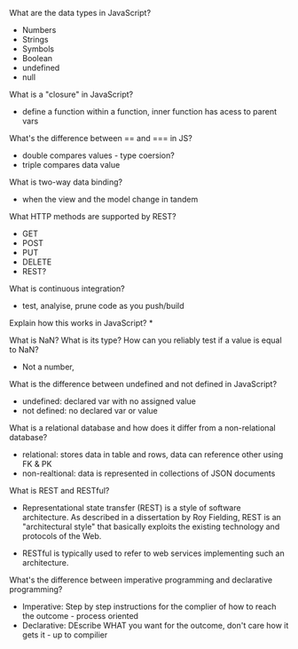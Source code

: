 What are the data types in JavaScript?
* Numbers
* Strings
* Symbols
* Boolean
* undefined
* null

What is a "closure" in JavaScript?
* define a function within a function, inner function has acess to parent vars

What's the difference between == and === in JS?
* double compares values - type coersion?
* triple compares data value

What is two-way data binding?
* when the view and the model change in tandem

What HTTP methods are supported by REST?
* GET
* POST
* PUT
* DELETE
* REST?

What is continuous integration?
* test, analyise, prune code as you push/build

Explain how this works in JavaScript?
*

What is NaN? What is its type? How can you reliably test if a value is equal to NaN?
* Not a number,

What is the difference between undefined and not defined in JavaScript?
* undefined: declared var with no assigned value
* not defined: no declared var or value

What is a relational database and how does it differ from a non-relational database?
* relational: stores data in table and rows, data can reference other using FK & PK
* non-realtional: data is represented in collections of JSON documents

What is REST and RESTful?
* Representational state transfer (REST) is a style of software architecture. As described in a dissertation by Roy Fielding, REST is an "architectural style" that basically exploits the existing technology and protocols of the Web.

* RESTful is typically used to refer to web services implementing such an architecture.

What's the difference between imperative programming and declarative programming?
* Imperative: Step by step instructions for the complier of how to reach the outcome - process oriented
* Declarative: DEscribe WHAT you want for the outcome, don't care how it gets it - up to compilier
